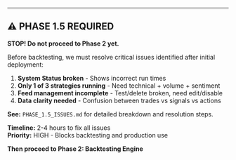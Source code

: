 
---

## ⚠️ PHASE 1.5 REQUIRED

**STOP! Do not proceed to Phase 2 yet.**

Before backtesting, we must resolve critical issues identified after initial deployment:

1. **System Status broken** - Shows incorrect run times
2. **Only 1 of 3 strategies running** - Need technical + volume + sentiment
3. **Feed management incomplete** - Test/delete broken, need edit/disable
4. **Data clarity needed** - Confusion between trades vs signals vs actions

**See:** `PHASE_1.5_ISSUES.md` for detailed breakdown and resolution steps.

**Timeline:** 2-4 hours to fix all issues  
**Priority:** HIGH - Blocks backtesting and production use

**Then proceed to Phase 2: Backtesting Engine**

